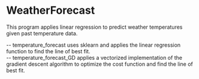 # WeatherForecast

This program applies linear regression to predict weather temperatures given past temperature data.

-- temperature_forecast uses sklearn and applies the linear regression function to find the line of best fit.  
-- temperature_forecast_GD applies a vectorized implementation of the gradient descent algorithm to optimize the cost function and find the line of best fit.

